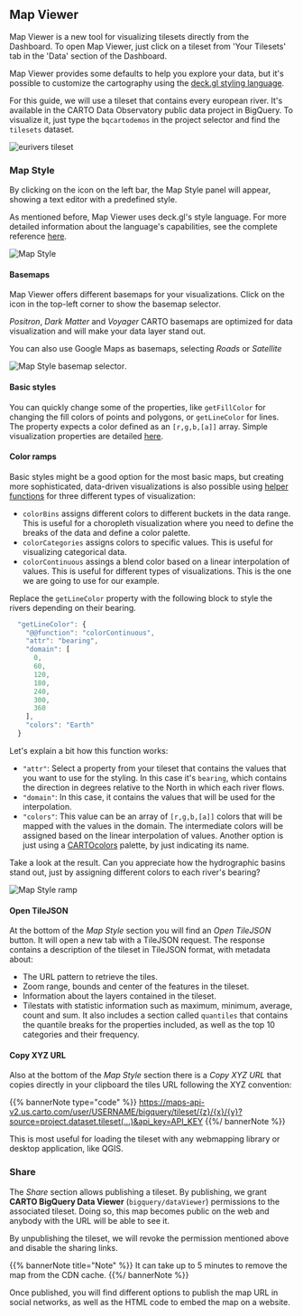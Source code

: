 ## Map Viewer

Map Viewer is a new tool for visualizing tilesets directly from the Dashboard. To open Map Viewer, just click on a tileset from 'Your Tilesets' tab in the 'Data' section of the Dashboard. 

Map Viewer provides some defaults to help you explore your data, but it's possible to customize the cartography using the [deck.gl styling language](../../../deck-gl/guides/style-language).

For this guide, we will use a tileset that contains every european river. It's available in the CARTO Data Observatory public data project in BigQuery. To visualize it, just type the `bqcartodemos` in the project selector and find the `tilesets` dataset.

![eurivers tileset](/img/bq-spatial-extension/tiler/guides-eurivers.png)

### Map Style

By clicking on the icon on the left bar, the Map Style panel will appear, showing a text editor with a predefined style.

As mentioned before, Map Viewer uses deck.gl's style language. For more detailed information about the language's capabilities, see the complete reference [here](../../../deck-gl/guides/style-language/#api-reference).

![Map Style](/img/bq-spatial-extension/tiler/guides-mapstyle.png)

#### Basemaps

Map Viewer offers different basemaps for your visualizations. Click on the icon in the top-left corner to show the basemap selector. 

*Positron*, *Dark Matter* and *Voyager* CARTO basemaps are optimized for data visualization and will make your data layer stand out. 

You can also use Google Maps as basemaps, selecting *Roads* or *Satellite*

![Map Style basemap selector](/img/bq-spatial-extension/tiler/guides-basemap-selector.png).

#### Basic styles

You can quickly change some of the properties, like `getFillColor` for changing the fill colors of points and polygons, or `getLineColor` for lines. The property expects a color defined as an `[r,g,b,[a]]` array. Simple visualization properties are detailed [here](../../../deck-gl/guides/style-language/#layers-basic-properties).

#### Color ramps

Basic styles might be a good option for the most basic maps, but creating more sophisticated, data-driven visualizations is also possible using [helper functions](../../../deck-gl/guides/style-language/#creating-advanced-visualizations) for three different types of visualization: 

* `colorBins` assigns different colors to different buckets in the data range. This is useful for a choropleth visualization where you need to define the breaks of the data and define a color palette.
* `colorCategories` assigns colors to specific values. This is useful for visualizing categorical data.
* `colorContinuous` assings a blend color based on a linear interpolation of values. This is useful for different types of visualizations. This is the one we are going to use for our example.

Replace the `getLineColor` property with the following block to style the rivers depending on their bearing. 

```javascript
  "getLineColor": {
    "@@function": "colorContinuous",
    "attr": "bearing",
    "domain": [
      0,
      60,
      120,
      180,
      240,
      300,
      360
    ],
    "colors": "Earth"
  }
```

Let's explain a bit how this function works:

* `"attr"`: Select a property from your tileset that contains the values that you want to use for the styling. In this case it's `bearing`, which contains the direction in degrees relative to the North in which each river flows. 
* `"domain"`: In this case, it contains the values that will be used for the interpolation. 
* `"colors"`: This value can be an array of `[r,g,b,[a]]` colors that will be mapped with the values in the domain. The intermediate colors will be assigned based on the linear interpolation of values.
Another option is just using a [CARTOcolors](https://carto.com/carto-colors) palette, by just indicating its name.

Take a look at the result. Can you appreciate how the hydrographic basins stand out, just by assigning different colors to each river's bearing?  

![Map Style ramp](/img/bq-spatial-extension/tiler/guides-ramp.png)


#### Open TileJSON

At the bottom of the _Map Style_ section you will find an _Open TileJSON_ button. It will open a new tab with a TileJSON request. The response contains a description of the tileset in TileJSON format, with metadata about: 
* The URL pattern to retrieve the tiles. 
* Zoom range, bounds and center of the features in the tileset.
* Information about the layers contained in the tileset.
* Tilestats with statistic information such as maximum, minimum, average, count and sum. It also includes a section called `quantiles` that contains the quantile breaks for the properties included, as well as the top 10 categories and their frequency. 

#### Copy XYZ URL

Also at the bottom of the _Map Style_ section there is a _Copy XYZ URL_ that copies directly in your clipboard the tiles URL following the XYZ convention:

{{% bannerNote type="code" %}}
https://maps-api-v2.us.carto.com/user/USERNAME/bigquery/tileset/{z}/{x}/{y}?source=project.dataset.tileset(...)&api_key=API_KEY
{{%/ bannerNote %}}

This is most useful for loading the tileset with any webmapping library or desktop application, like QGIS.

### Share

The _Share_ section allows publishing a tileset. By publishing, we grant **CARTO BigQuery Data Viewer** (`bigquery/dataViewer`) permissions to the associated tileset. Doing so, this map becomes public on the web and anybody with the URL will be able to see it.

By unpublishing the tileset, we will revoke the permission mentioned above and disable the sharing links. 

{{% bannerNote title="Note" %}}
It can take up to 5 minutes to remove the map from the CDN cache.
{{%/ bannerNote %}}

Once published, you will find different options to publish the map URL in social networks, as well as the HTML code to embed the map on a website. 


